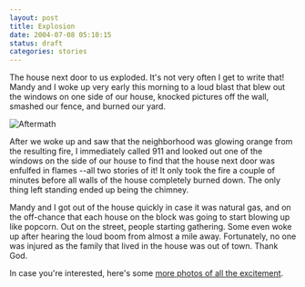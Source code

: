 ```yaml
---
layout: post
title: Explosion
date: 2004-07-08 05:10:15
status: draft
categories: stories
---
```


The house next door to us exploded. It's not very often I get to write that!
Mandy and I woke up very early this morning to a loud blast that blew out the
windows on one side of our house, knocked pictures off the wall, smashed our
fence, and burned our yard.


![Aftermath](http://static.flickr.com/14/93383530_aef1b9efff.jpg)

After we woke up and saw that the neighborhood was glowing orange from the
resulting fire, I immediately called 911 and looked out one of the windows on
the side of our house to find that the house next door was enfulfed in flames
--all two stories of it! It only took the fire a couple of minutes before all
walls of the house completely burned down. The only thing left standing ended
up being the chimney.

Mandy and I got out of the house quickly in case it was natural gas, and on
the off-chance that each house on the block was going to start blowing up like
popcorn. Out on the street, people starting gathering. Some even woke up after
hearing the loud boom from almost a mile away. Fortunately, no one was injured
as the family that lived in the house was out of town. Thank God.

In case you're interested, here's some [more photos of all the
excitement](http://www.flickr.com/photos/markbenson/tags/explosion/).


